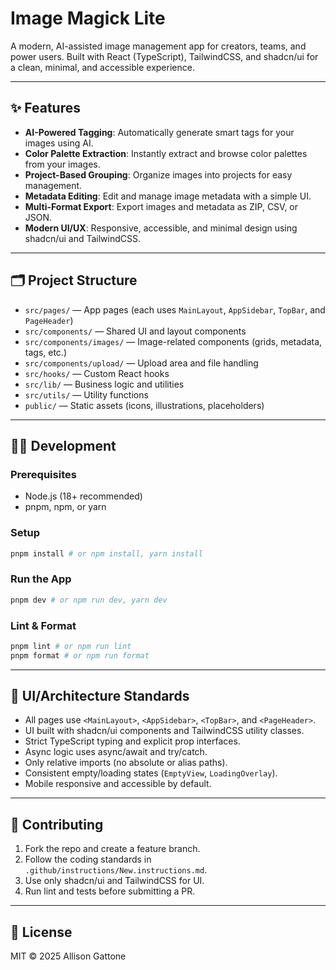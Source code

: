 # Image Magick Lite

A modern, AI-assisted image management app for creators, teams, and power users. Built with React (TypeScript), TailwindCSS, and shadcn/ui for a clean, minimal, and accessible experience.

---

## ✨ Features

- **AI-Powered Tagging**: Automatically generate smart tags for your images using AI.
- **Color Palette Extraction**: Instantly extract and browse color palettes from your images.
- **Project-Based Grouping**: Organize images into projects for easy management.
- **Metadata Editing**: Edit and manage image metadata with a simple UI.
- **Multi-Format Export**: Export images and metadata as ZIP, CSV, or JSON.
- **Modern UI/UX**: Responsive, accessible, and minimal design using shadcn/ui and TailwindCSS.

---

## 🗂️ Project Structure

- `src/pages/` — App pages (each uses `MainLayout`, `AppSidebar`, `TopBar`, and `PageHeader`)
- `src/components/` — Shared UI and layout components
- `src/components/images/` — Image-related components (grids, metadata, tags, etc.)
- `src/components/upload/` — Upload area and file handling
- `src/hooks/` — Custom React hooks
- `src/lib/` — Business logic and utilities
- `src/utils/` — Utility functions
- `public/` — Static assets (icons, illustrations, placeholders)

---

## 🧑‍💻 Development

### Prerequisites
- Node.js (18+ recommended)
- pnpm, npm, or yarn

### Setup
```bash
pnpm install # or npm install, yarn install
```

### Run the App
```bash
pnpm dev # or npm run dev, yarn dev
```

### Lint & Format
```bash
pnpm lint # or npm run lint
pnpm format # or npm run format
```

---

## 🧩 UI/Architecture Standards

- All pages use `<MainLayout>`, `<AppSidebar>`, `<TopBar>`, and `<PageHeader>`.
- UI built with shadcn/ui components and TailwindCSS utility classes.
- Strict TypeScript typing and explicit prop interfaces.
- Async logic uses async/await and try/catch.
- Only relative imports (no absolute or alias paths).
- Consistent empty/loading states (`EmptyView`, `LoadingOverlay`).
- Mobile responsive and accessible by default.

---

## 📝 Contributing

1. Fork the repo and create a feature branch.
2. Follow the coding standards in `.github/instructions/New.instructions.md`.
3. Use only shadcn/ui and TailwindCSS for UI.
4. Run lint and tests before submitting a PR.

---

## 📄 License

MIT © 2025 Allison Gattone
